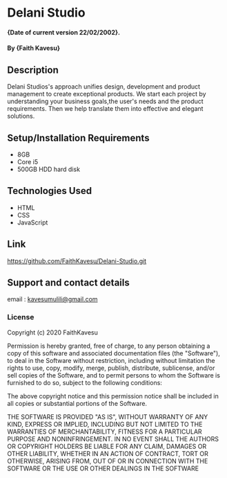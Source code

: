 # Delani Studio
#### {Date of current version 22/02/2002}.
#### By **{Faith Kavesu}**
## Description
Delani Studios's approach unifies design, development and product management to create exceptional products.
We start each project by understanding your business goals,the user's needs and the product requirements.
Then we help translate them into effective and elegant solutions.
## Setup/Installation Requirements
* 8GB
* Core i5
* 500GB HDD hard disk
## Technologies Used
* HTML
* CSS
* JavaScript
## Link
https://github.com/FaithKavesu/Delani-Studio.git
## Support and contact details
email : kavesumulili@gmail.com
### License
Copyright (c) 2020 FaithKavesu

Permission is hereby granted, free of charge, to any person obtaining a copy
of this software and associated documentation files (the "Software"), to deal
in the Software without restriction, including without limitation the rights
to use, copy, modify, merge, publish, distribute, sublicense, and/or sell
copies of the Software, and to permit persons to whom the Software is
furnished to do so, subject to the following conditions:

The above copyright notice and this permission notice shall be included in all
copies or substantial portions of the Software.

THE SOFTWARE IS PROVIDED "AS IS", WITHOUT WARRANTY OF ANY KIND, EXPRESS OR
IMPLIED, INCLUDING BUT NOT LIMITED TO THE WARRANTIES OF MERCHANTABILITY,
FITNESS FOR A PARTICULAR PURPOSE AND NONINFRINGEMENT. IN NO EVENT SHALL THE
AUTHORS OR COPYRIGHT HOLDERS BE LIABLE FOR ANY CLAIM, DAMAGES OR OTHER
LIABILITY, WHETHER IN AN ACTION OF CONTRACT, TORT OR OTHERWISE, ARISING FROM,
OUT OF OR IN CONNECTION WITH THE SOFTWARE OR THE USE OR OTHER DEALINGS IN THE
SOFTWARE